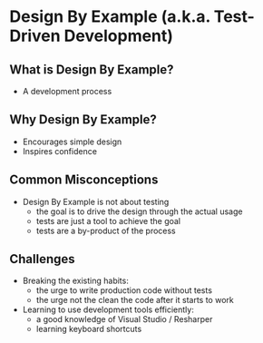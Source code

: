 # Design By Example (a.k.a. Test-Driven Development)

## What is Design By Example?
- A development process

## Why Design By Example?
- Encourages simple design
- Inspires confidence

## Common Misconceptions
- Design By Example is not about testing
  - the goal is to drive the design through the actual usage
  - tests are just a tool to achieve the goal
  - tests are a by-product of the process

## Challenges
- Breaking the existing habits:
   - the urge to write production code without tests
   - the urge not the clean the code after it starts to work
- Learning to use development tools efficiently: 
  - a good knowledge of Visual Studio / Resharper
  - learning keyboard shortcuts
